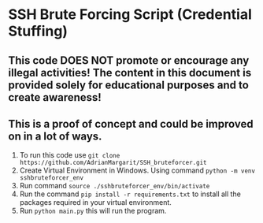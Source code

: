 # SSH Brute Forcing Script (Credential Stuffing) 

## This code DOES NOT promote or encourage any illegal activities! The content in this document is provided solely for educational purposes and to create awareness! 

## This is a proof of concept and could be improved on in a lot of ways. 

1. To run this code use `git clone https://github.com/AdrianMargarit/SSH_bruteforcer.git`
2. Create Virtual Environment in Windows. Using command `python -m venv sshbruteforcer_env`
3. Run command `source ./sshbruteforcer_env/bin/activate`
4. Run the command `pip install -r requirements.txt` to install all the packages required in your virtual environment.
5. Run `python main.py` this will run the program.
